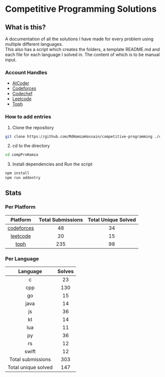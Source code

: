 # Competitive Programming Solutions

## What is this?

A documentation of all the solutions I have made for every problem using multiple different languages.\
This also has a script which creates the folders, a template README.md and each file for each language I solved in. The content of which is to be manual input.

### Account Handles

- [AtCoder](https://atcoder.jp/users/HamzaHossain)
- [Codeforces](https://codeforces.com/profile/hamzahossain)
- [Codechef](https://www.codechef.com/users/hamzahossain)
- [Leetcode](https://leetcode.com/u/hamzahossain/)
- [Toph](https://toph.co/u/hamzahossain)

### How to add entries

1. Clone the repository

```bash
git clone https://github.com/MdHamzaHossain/competitive-programming ./compProHamza
```

2. cd to the directory

```sh
cd compProHamza
```

3. Install dependencies and Run the script

```sh
npm install
npm run addentry
```

## Stats

### Per Platform

|               Platform              | Total Submissions | Total Unique Solved |
| :---------------------------------: | :---------------: | :-----------------: |
| [codeforces](<./solves/codeforces>) |         48        |          34         |
|   [leetcode](<./solves/leetcode>)   |         20        |          15         |
|       [toph](<./solves/toph>)       |        235        |          98         |

### Per Language

|       Language      | Solves |
| :-----------------: | :----: |
|          c          |   23   |
|         cpp         |   130  |
|          go         |   15   |
|         java        |   14   |
|          js         |   36   |
|          kt         |   14   |
|         lua         |   11   |
|          py         |   36   |
|          rs         |   12   |
|        swift        |   12   |
|  Total submissions  |   303  |
| Total unique solved |   147  |
